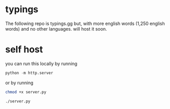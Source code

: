 # typings
The following repo is typings.gg but, with more english words (1,250 english words)
and no other languages.
will host it soon.
# self host
you can run this locally by running

```python
python -m http.server
```
or by running
```bash
chmod +x server.py
```

```bash
./server.py
```

